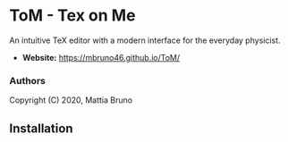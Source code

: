 # ToM - Tex on Me

An intuitive TeX editor with a modern interface for the everyday physicist.

- **Website:** https://mbruno46.github.io/ToM/

### Authors

Copyright (C) 2020, Mattia Bruno

## Installation
